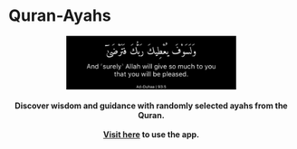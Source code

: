 # Quran-Ayahs


<p align="center">
  <a href="https://salam-beta.vercel.app/"><img width="300" src="https://github.com/tabishfarhan7/Quran-Ayahs/blob/main/src/download%20(6).jpg" ref="Ayahs from Quran - https://quran.com/"></a>
  <br/><br/>
  <b>Discover wisdom and guidance with randomly selected ayahs from the Quran.</b>
  <br/><br/>
  <b><a href="https://salam-beta.vercel.app/">Visit here</a> to use the app.</b>
</p>